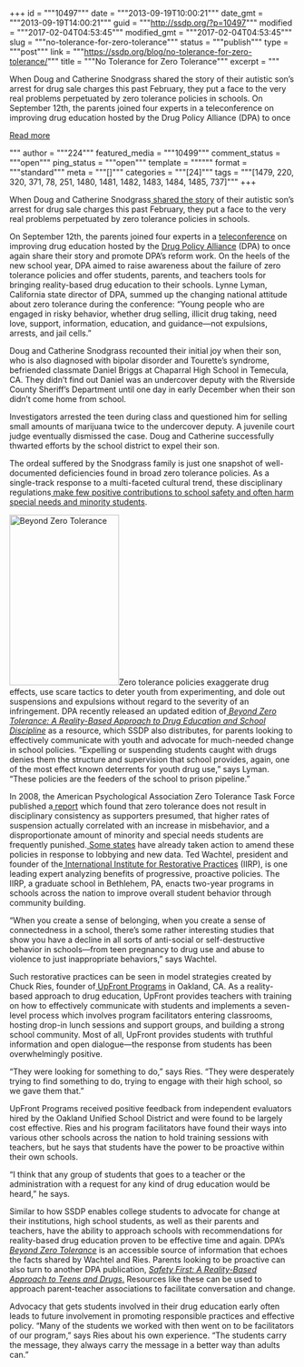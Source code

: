 +++
id = """10497"""
date = """2013-09-19T10:00:21"""
date_gmt = """2013-09-19T14:00:21"""
guid = """http://ssdp.org/?p=10497"""
modified = """2017-02-04T04:53:45"""
modified_gmt = """2017-02-04T04:53:45"""
slug = """no-tolerance-for-zero-tolerance"""
status = """publish"""
type = """post"""
link = """https://ssdp.org/blog/no-tolerance-for-zero-tolerance/"""
title = """No Tolerance for Zero Tolerance"""
excerpt = """<p>When Doug and Catherine Snodgrass shared the story of their autistic son&#8217;s arrest for drug sale charges this past February, they put a face to the very real problems perpetuated by zero tolerance policies in schools. On September 12th, the parents joined four experts in a teleconference on improving drug education hosted by the Drug Policy Alliance (DPA) to once</p>
<div class="h10"></div>
<p><a class="more-link2 flat" href="https://ssdp.org/blog/no-tolerance-for-zero-tolerance/">Read more</a></p>
"""
author = """224"""
featured_media = """10499"""
comment_status = """open"""
ping_status = """open"""
template = """"""
format = """standard"""
meta = """[]"""
categories = """[24]"""
tags = """[1479, 220, 320, 371, 78, 251, 1480, 1481, 1482, 1483, 1484, 1485, 737]"""
+++
<p dir="ltr">When Doug and Catherine Snodgrass<a href="http://www.pe.com/local-news/riverside-county/temecula/temecula-headlines-index/20130202-temecula-undercover-deputy-targeted-mentally-disabled-teen-parents-say.ece" target="_blank"> shared the story</a> of their autistic son&#8217;s arrest for drug sale charges this past February, they put a face to the very real problems perpetuated by zero tolerance policies in schools.</p>

<p dir="ltr">On September 12th, the parents joined four experts in a <a href="http://www.drugpolicy.org/news/2013/09/back-school-what-parents-teachers-and-administrators-need-know-about-drug-education-and" target="_blank">teleconference</a> on improving drug education hosted by the <a href="http://www.drugpolicy.org/" target="_blank">Drug Policy Alliance</a> (DPA) to once again share their story and promote DPA’s reform work. On the heels of the new school year, DPA aimed to raise awareness about the failure of zero tolerance policies and offer students, parents, and teachers tools for bringing reality-based drug education to their schools. Lynne Lyman, California state director of DPA, summed up the changing national attitude about zero tolerance during the conference: “Young people who are engaged in risky behavior, whether drug selling, illicit drug taking, need love, support, information, education, and guidance—not expulsions, arrests, and jail cells.”</p>

<p dir="ltr">Doug and Catherine Snodgrass recounted their initial joy when their son, who is also diagnosed with bipolar disorder and Tourette’s syndrome, befriended classmate Daniel Briggs at Chaparral High School in Temecula, CA. They didn&#8217;t find out Daniel was an undercover deputy with the Riverside County Sheriff’s Department until one day in early December when their son didn&#8217;t come home from school.</p>

<p dir="ltr">Investigators arrested the teen during class and questioned him for selling small amounts of marijuana twice to the undercover deputy. A juvenile court judge eventually dismissed the case. Doug and Catherine successfully thwarted efforts by the school district to expel their son.</p>

<p dir="ltr">The ordeal suffered by the Snodgrass family is just one snapshot of well-documented deficiencies found in broad zero tolerance policies. As a single-track response to a multi-faceted cultural trend, these disciplinary regulations<a href="http://www.nasponline.org/resources/factsheets/zt_fs.aspx" target="_blank"> make few positive contributions to school safety and often harm special needs and minority students</a>.</p>

<p dir="ltr"><a href="/assets/2013/09/BeyondZT.png"><img class="alignleft size-medium wp-image-10499" alt="Beyond Zero Tolerance " src="http://ssdp.org/assets/2013/09/BeyondZT-193x300.png" width="193" height="300" /></a>Zero tolerance policies exaggerate drug effects, use scare tactics to deter youth from experimenting, and dole out suspensions and expulsions without regard to the severity of an infringement. DPA recently released an updated edition of<em><a href="http://www.drugpolicy.org/resource/beyond-zero-tolerance-reality-based-approach-drug-education-school-discipline" target="_blank"> Beyond Zero Tolerance: A Reality-Based Approach to Drug Education and School Discipline</a></em> as a resource, which SSDP also distributes, for parents looking to effectively communicate with youth and advocate for much-needed change in school policies. “Expelling or suspending students caught with drugs denies them the structure and supervision that school provides, again, one of the most effect known deterrents for youth drug use,” says Lyman. “These policies are the feeders of the school to prison pipeline.”</p>

<p dir="ltr">In 2008, the American Psychological Association Zero Tolerance Task Force published a<a href="http://www.apa.org/pubs/info/reports/zero-tolerance.pdf" target="_blank"> report</a> which found that zero tolerance does not result in disciplinary consistency as supporters presumed, that higher rates of suspension actually correlated with an increase in misbehavior, and a disproportionate amount of minority and special needs students are frequently punished.<a href="http://www.freep.com/article/20120612/NEWS05/206120413/State-may-urge-schools-to-rethink-zero-tolerance-rules-for-students" target="_blank"> Some states</a> have already taken action to amend these policies in response to lobbying and new data. Ted Wachtel, president and founder of the<a href="http://www.safersanerschools.org/" target="_blank"> International Institute for Restorative Practices</a> (IIRP), is one leading expert analyzing benefits of progressive, proactive policies. The IIRP, a graduate school in Bethlehem, PA, enacts two-year programs in schools across the nation to improve overall student behavior through community building.</p>

<p dir="ltr">“When you create a sense of belonging, when you create a sense of connectedness in a school, there&#8217;s some rather interesting studies that show you have a decline in all sorts of anti-social or self-destructive behavior in schools—from teen pregnancy to drug use and abuse to violence to just inappropriate behaviors,” says Wachtel.</p>

<p dir="ltr">Such restorative practices can be seen in model strategies created by Chuck Ries, founder of<a href="http://www.upfrontprograms.org/" target="_blank"> UpFront Programs</a> in Oakland, CA. As a reality-based approach to drug education, UpFront provides teachers with training on how to effectively communicate with students and implements a seven-level process which involves program facilitators entering classrooms, hosting drop-in lunch sessions and support groups, and building a strong school community. Most of all, UpFront provides students with truthful information and open dialogue—the response from students has been overwhelmingly positive.</p>

<p dir="ltr">“They were looking for something to do,” says Ries. “They were desperately trying to find something to do, trying to engage with their high school, so we gave them that.”</p>

<p dir="ltr">UpFront Programs received positive feedback from independent evaluators hired by the Oakland Unified School District and were found to be largely cost effective. Ries and his program facilitators have found their ways into various other schools across the nation to hold training sessions with teachers, but he says that students have the power to be proactive within their own schools.</p>

<p dir="ltr">“I think that any group of students that goes to a teacher or the administration with a request for any kind of drug education would be heard,” he says.</p>

<p dir="ltr">Similar to how SSDP enables college students to advocate for change at their institutions, high school students, as well as their parents and teachers, have the ability to approach schools with recommendations for reality-based drug education proven to be effective time and again. DPA&#8217;s<em><a href="http://www.drugpolicy.org/resource/beyond-zero-tolerance-reality-based-approach-drug-education-school-discipline" target="_blank"> Beyond Zero Tolerance</a></em> is an accessible source of information that echoes the facts shared by Wachtel and Ries. Parents looking to be proactive can also turn to another DPA publication, <a href="http://www.drugpolicy.org/sites/default/files/Safety_First_2012_Final.pdf" target="_blank"><em>Safety First: A Reality-Based Approach to Teens and Drugs</em>.</a> Resources like these can be used to approach parent-teacher associations to facilitate conversation and change.</p>

<p dir="ltr">Advocacy that gets students involved in their drug education early often leads to future involvement in promoting responsible practices and effective policy. “Many of the students we worked with then went on to be facilitators of our program,” says Ries about his own experience. “The students carry the message, they always carry the message in a better way than adults can.”</p>

&nbsp;
